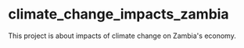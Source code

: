 # climate_change_impacts_zambia

This project is about impacts of climate change on Zambia's economy.
